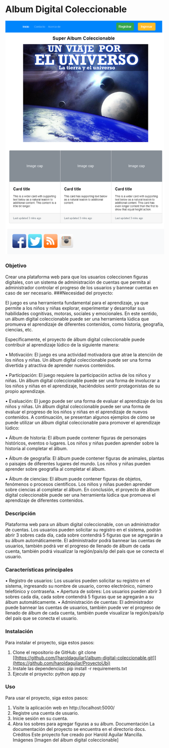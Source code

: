 # Album Digital Coleccionable
[![Imagen](https://github.com/haroldaguilar/ProyectoUbi/blob/main/mockup-1.%20Inico.drawio.png "Imagen")](https://github.com/haroldaguilar/ProyectoUbi/blob/main/mockup-1.%20Inico.drawio.png "Imagen")
### Objetivo
Crear una plataforma web para que los usuarios coleccionen figuras digitales, con un sistema de administración de cuentas que permita al administrador controlar el progreso de los usuarios y bannear cuentas en caso de ser necesario.
###Necesidad del proyecto:

El juego es una herramienta fundamental para el aprendizaje, ya que permite a los niños y niñas explorar, experimentar y desarrollar sus habilidades cognitivas, motoras, sociales y emocionales. En este sentido, un álbum digital coleccionable puede ser una herramienta lúdica que promueva el aprendizaje de diferentes contenidos, como historia, geografía, ciencias, etc.

Específicamente, el proyecto de álbum digital coleccionable puede contribuir al aprendizaje lúdico de la siguiente manera:

•	Motivación: El juego es una actividad motivadora que atrae la atención de los niños y niñas. Un álbum digital coleccionable puede ser una forma divertida y atractiva de aprender nuevos contenidos.

•	Participación: El juego requiere la participación activa de los niños y niñas. Un álbum digital coleccionable puede ser una forma de involucrar a los niños y niñas en el aprendizaje, haciéndolos sentir protagonistas de su propio aprendizaje.

•	Evaluación: El juego puede ser una forma de evaluar el aprendizaje de los niños y niñas. Un álbum digital coleccionable puede ser una forma de evaluar el progreso de los niños y niñas en el aprendizaje de nuevos contenidos.
A continuación, se presentan algunos ejemplos de cómo se puede utilizar un álbum digital coleccionable para promover el aprendizaje lúdico:

•	Álbum de historia: El álbum puede contener figuras de personajes históricos, eventos o lugares. Los niños y niñas pueden aprender sobre la historia al completar el álbum.

•	Álbum de geografía: El álbum puede contener figuras de animales, plantas o paisajes de diferentes lugares del mundo. Los niños y niñas pueden aprender sobre geografía al completar el álbum.

•	Álbum de ciencias: El álbum puede contener figuras de objetos, fenómenos o procesos científicos. Los niños y niñas pueden aprender sobre ciencias al completar el álbum.
En conclusión, el proyecto de álbum digital coleccionable puede ser una herramienta lúdica que promueva el aprendizaje de diferentes contenidos.
### Descripción
Plataforma web para un álbum digital coleccionable, con un administrador de cuentas. Los usuarios pueden solicitar su registro en el sistema, podrán abrir 3 sobres cada día, cada sobre contendrá 5 figuras que se agregarán a su álbum automáticamente. El administrador podrá bannear las cuentas de usuarios, también podrá ver el progreso de llenado de álbum de cada cuenta, también podrá visualizar la región/pais/ip del país que se conecta el usuario.
### Características principales
•	Registro de usuarios: Los usuarios pueden solicitar su registro en el sistema, ingresando su nombre de usuario, correo electrónico, número telefónico y contraseña.
•	Apertura de sobres: Los usuarios pueden abrir 3 sobres cada día, cada sobre contendrá 5 figuras que se agregarán a su álbum automáticamente.
•	Administración de cuentas: El administrador puede bannear las cuentas de usuarios, también puede ver el progreso de llenado de álbum de cada cuenta, también puede visualizar la región/pais/ip del país que se conecta el usuario.
### Instalación
Para instalar el proyecto, siga estos pasos:
1.	Clone el repositorio de GitHub:
git clone [[https://github.com/[haroldaguilar]/album-digital-coleccionable.git]](https://github.com/haroldaguilar/ProyectoUbi)
2.	Instale las dependencias:
pip install -r requirements.txt
3.	Ejecute el proyecto:
python app.py
### Uso
Para usar el proyecto, siga estos pasos:
1.	Visite la aplicación web en http://localhost:5000/
2.	Registre una cuenta de usuario.
3.	Inicie sesión en su cuenta.
4.	Abra los sobres para agregar figuras a su álbum.
Documentación
La documentación del proyecto se encuentra en el directorio docs.
Créditos
Este proyecto fue creado por Harold Aguilar Mancilla.
Imágenes
[Imagen del álbum digital coleccionable]
